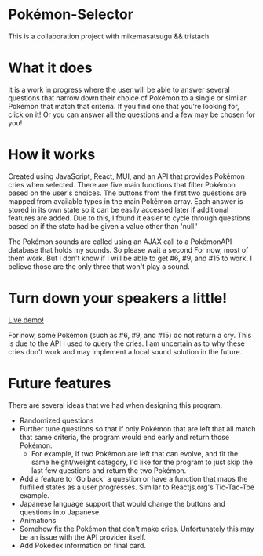 # Pokémon-Selector

This is a collaboration project with mikemasatsugu && tristach

# What it does

It is a work in progress where the user will be able to answer several questions that narrow down their choice of Pokémon to a single or similar Pokémon that match that criteria. If you find one that you're looking for, click on it! Or you can answer all the questions and a few may be chosen for you!

# How it works

Created using JavaScript, React, MUI, and an API that provides Pokémon cries when selected. There are five main functions that filter Pokémon based on the user's choices. The buttons from the first two questions are mapped from available types in the main Pokémon array.
Each answer is stored in its own state so it can be easily accessed later if additional features are added. Due to this, I found it easier to cycle through questions based on if the state had be given a value other than 'null.'

The Pokémon sounds are called using an AJAX call to a PokémonAPI database that holds my sounds. So please wait a second For now, most of them work. But I don't know if I will be able to get #6, #9, and #15 to work. I believe those are the only three that won't play a sound.

# Turn down your speakers a little!

<a href="https://jonrgull.github.io/Pokemon-Selector/">Live demo!</a>

For now, some Pokémon (such as #6, #9, and #15) do not return a cry. This is due to the API I used to query the cries. I am uncertain as to why these cries don't work and may implement a local sound solution in the future.

# Future features

There are several ideas that we had when designing this program.

- Randomized questions
- Further tune questions so that if only Pokémon that are left that all match that same criteria, the program would end early and return those Pokémon.
  - For example, if two Pokémon are left that can evolve, and fit the same height/weight category, I'd like for the program to just skip the last few questions and return the two Pokémon.
- Add a feature to 'Go back' a question or have a function that maps the fulfilled states as a user progresses. Similar to Reactjs.org's Tic-Tac-Toe example.
- Japanese language support that would change the buttons and questions into Japanese.
- Animations
- Somehow fix the Pokémon that don't make cries. Unfortunately this may be an issue with the API provider itself.
- Add Pokédex information on final card.
